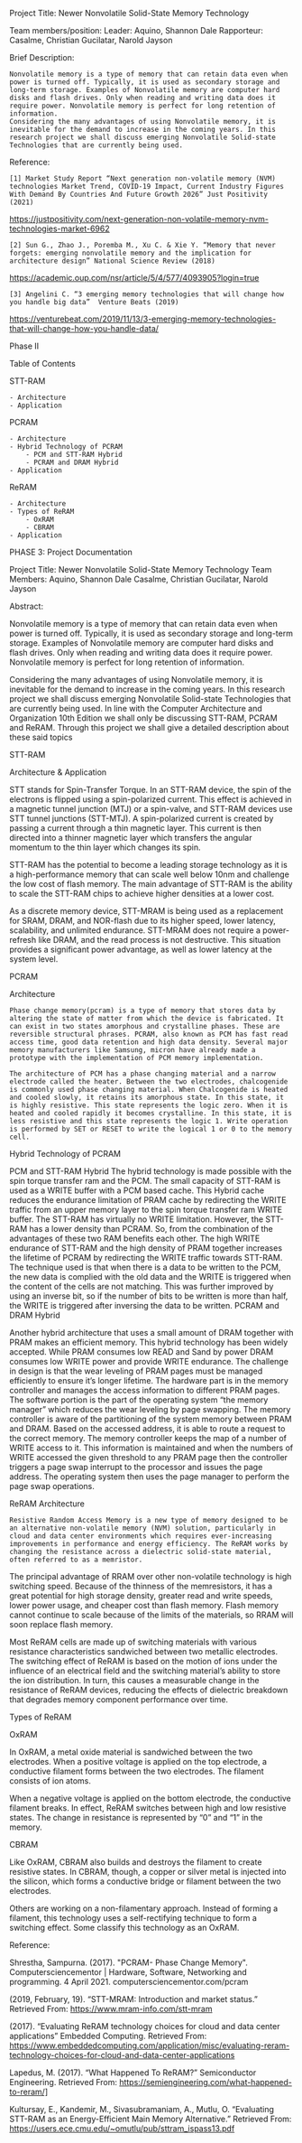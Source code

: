 Project Title: Newer Nonvolatile Solid-State Memory Technology

Team members/position:
Leader: Aquino, Shannon Dale
Rapporteur: Casalme, Christian
            Gucilatar, Narold Jayson

Brief Description:

	Nonvolatile memory is a type of memory that can retain data even when power is turned off. Typically, it is used as secondary storage and long-term storage. Examples of Nonvolatile memory are computer hard disks and flash drives. Only when reading and writing data does it require power. Nonvolatile memory is perfect for long retention of information.
	Considering the many advantages of using Nonvolatile memory, it is inevitable for the demand to increase in the coming years. In this research project we shall discuss emerging Nonvolatile Solid-state Technologies that are currently being used. 

Reference:

	[1] Market Study Report “Next generation non-volatile memory (NVM) technologies Market Trend, COVID-19 Impact, Current Industry Figures With Demand By Countries And Future Growth 2026” Just Positivity (2021)
https://justpositivity.com/next-generation-non-volatile-memory-nvm-technologies-market-6962
	
	[2] Sun G., Zhao J., Poremba M., Xu C. & Xie Y. “Memory that never forgets: emerging nonvolatile memory and the implication for architecture design” National Science Review (2018)
https://academic.oup.com/nsr/article/5/4/577/4093905?login=true 

	[3] Angelini C. “3 emerging memory technologies that will change how you handle big data”  Venture Beats (2019)
https://venturebeat.com/2019/11/13/3-emerging-memory-technologies-that-will-change-how-you-handle-data/ 

Phase II

Table of Contents

STT-RAM

	- Architecture
	- Application

PCRAM

	- Architecture
	- Hybrid Technology of PCRAM
		- PCM and STT-RAM Hybrid
		- PCRAM and DRAM Hybrid
	- Application

ReRAM

	- Architecture
	- Types of ReRAM
		- OxRAM
		- CBRAM
	- Application



PHASE 3: Project Documentation

Project Title: Newer Nonvolatile Solid-State Memory Technology 
Team Members:
	Aquino, Shannon Dale 
	Casalme, Christian
	Gucilatar, Narold Jayson

Abstract:

Nonvolatile memory is a type of memory that can retain data even when power is turned off. Typically, it is used as secondary storage and long-term storage. Examples of Nonvolatile memory are computer hard disks and flash drives. Only when reading and writing data does it require power. Nonvolatile memory is perfect for long retention of information.
	
Considering the many advantages of using Nonvolatile memory, it is inevitable for the demand to increase in the coming years. In this research project we shall discuss emerging Nonvolatile Solid-state Technologies that are currently being used. In line with the Computer Architecture and Organization 10th Edition we shall only be discussing STT-RAM, PCRAM and ReRAM. Through this project we shall give a detailed description about these said topics


STT-RAM

Architecture & Application

STT stands for Spin-Transfer Torque. In an STT-RAM device, the spin of the electrons is flipped using a spin-polarized current. This effect is achieved in a magnetic tunnel junction (MTJ) or a spin-valve, and STT-RAM devices use STT tunnel junctions (STT-MTJ). A spin-polarized current is created by passing a current through a thin magnetic layer. This current is then directed into a thinner magnetic layer which transfers the angular momentum to the thin layer which changes its spin.

STT-RAM has the potential to become a leading storage technology as it is a high-performance memory that can scale well below 10nm and challenge the low cost of flash memory. The main advantage of STT-RAM is the ability to scale the STT-RAM chips to achieve higher densities at a lower cost.

As a discrete memory device, STT-MRAM is being used as a replacement for SRAM, DRAM, and NOR-flash due to its higher speed, lower latency, scalability, and unlimited endurance. STT-MRAM does not require a power-refresh like DRAM, and the read process is not destructive. This situation provides a significant power advantage, as well as lower latency at the system level.



PCRAM

Architecture

	Phase change memory(pcram) is a type of memory that stores data by altering the state of matter from which the device is fabricated. It can exist in two states amorphous and crystalline phases. These are reversible structural phrases. PCRAM, also known as PCM has fast read access time, good data retention and high data density. Several major memory manufacturers like Samsung, micron have already made a prototype with the implementation of PCM memory implementation.

	The architecture of PCM has a phase changing material and a narrow electrode called the heater. Between the two electrodes, chalcogenide is commonly used phase changing material. When Chalcogenide is heated and cooled slowly, it retains its amorphous state. In this state, it is highly resistive. This state represents the logic zero. When it is heated and cooled rapidly it becomes crystalline. In this state, it is less resistive and this state represents the logic 1. Write operation is performed by SET or RESET to write the logical 1 or 0 to the memory cell.

Hybrid Technology of PCRAM

PCM and STT-RAM Hybrid
The hybrid technology is made possible with the spin torque transfer ram and the PCM. The small capacity of STT-RAM is used as a WRITE buffer with a PCM based cache. This Hybrid cache reduces the endurance limitation of PRAM cache by redirecting the WRITE traffic from an upper memory layer to the spin torque transfer ram WRITE buffer. The STT-RAM has virtually no WRITE limitation. However, the STT-RAM has a lower density than PCRAM. So, from the combination of the advantages of these two RAM benefits each other.  The high WRITE endurance of STT-RAM and the high density of PRAM  together increases the lifetime of PCRAM by redirecting the WRITE traffic towards STT-RAM. The technique used is that when there is a data to be written to the PCM, the new data is complied with the old data and the WRITE is triggered when the content of the cells are not matching. This was further improved by using an inverse bit, so if the number of bits to be written is more than half, the WRITE is triggered after inversing the data to be written.
PCRAM and DRAM Hybrid

Another hybrid architecture that uses a small amount of DRAM together with PRAM makes an efficient memory.  This hybrid technology has been widely accepted. While PRAM consumes low READ and Sand by power DRAM consumes low WRITE power and provide WRITE endurance. The challenge in design is that the wear leveling of PRAM pages must be managed efficiently to ensure it’s longer lifetime. The hardware part is in the memory controller and manages the access information to different PRAM pages. The software portion is the part of the operating system “the memory manager”  which reduces the wear leveling by page swapping. The memory controller is aware of the partitioning of the system memory between PRAM and DRAM. Based on the accessed address, it is able to route a request to the correct memory. The memory controller keeps the map of a number of WRITE access to it. This information is maintained and when the numbers of WRITE accessed the given threshold to any PRAM page then the controller triggers a page swap interrupt to the processor and issues the page address. The operating system then uses the page manager to perform the page swap operations.



ReRAM
Architecture

	Resistive Random Access Memory is a new type of memory designed to be an alternative non-volatile memory (NVM) solution, particularly in cloud and data center environments which requires ever-increasing improvements in performance and energy efficiency. The ReRAM works by changing the resistance across a dielectric solid-state material, often referred to as a memristor.

The principal advantage of RRAM over other non-volatile technology is high switching speed. Because of the thinness of the memresistors, it has a great potential for high storage density, greater read and write speeds, lower power usage, and cheaper cost than flash memory. Flash memory cannot continue to scale because of the limits of the materials, so RRAM will soon replace flash memory.

Most ReRAM cells are made up of switching materials with various resistance characteristics sandwiched between two metallic electrodes. The switching effect of ReRAM is based on the motion of ions under the influence of an electrical field and the switching material’s ability to store the ion distribution. In turn, this causes a measurable change in the resistance of ReRAM devices, reducing the effects of dielectric breakdown that degrades memory component performance over time.

Types of ReRAM

OxRAM

In OxRAM, a metal oxide material is sandwiched between the two electrodes. When a positive voltage is applied on the top electrode, a conductive filament forms between the two electrodes. The filament consists of ion atoms.

When a negative voltage is applied on the bottom electrode, the conductive filament breaks. In effect, ReRAM switches between high and low resistive states. The change in resistance is represented by “0” and “1” in the memory.

CBRAM

Like OxRAM, CBRAM also builds and destroys the filament to create resistive states. In CBRAM, though, a copper or silver metal is injected into the silicon, which forms a conductive bridge or filament between the two electrodes.

Others are working on a non-filamentary approach. Instead of forming a filament, this technology uses a self-rectifying technique to form a switching effect. Some classify this technology as an OxRAM.



Reference:

Shrestha, Sampurna. (2017). "PCRAM- Phase Change Memory". Computersciencementor | Hardware, Software, Networking and programming. 4 April 2021. computersciencementor.com/pcram

 (2019, February, 19). “STT-MRAM: Introduction and market status.” Retrieved From: https://www.mram-info.com/stt-mram

(2017). “Evaluating ReRAM technology choices for cloud and data center applications” Embedded Computing. Retrieved From: https://www.embeddedcomputing.com/application/misc/evaluating-reram-technology-choices-for-cloud-and-data-center-applications 

Lapedus, M. (2017). “What Happened To ReRAM?” Semiconductor Engineering. Retrieved From: https://semiengineering.com/what-happened-to-reram/]

Kultursay, E., Kandemir, M., Sivasubramaniam, A., Mutlu, O. “Evaluating STT-RAM as an Energy-Efficient Main Memory Alternative.” Retrieved From: https://users.ece.cmu.edu/~omutlu/pub/sttram_ispass13.pdf



